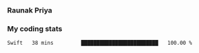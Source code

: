 ### Raunak Priya

### My coding stats

<!--START_SECTION:waka-->
```text
Swift   38 mins         █████████████████████████   100.00 % 
```
<!--END_SECTION:waka-->
